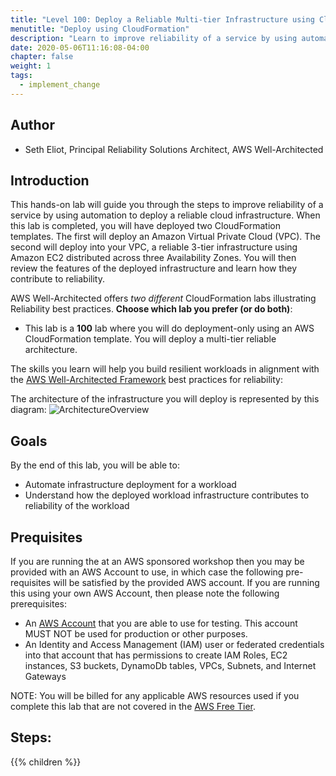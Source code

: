 ```yaml
---
title: "Level 100: Deploy a Reliable Multi-tier Infrastructure using CloudFormation"
menutitle: "Deploy using CloudFormation"
description: "Learn to improve reliability of a service by using automation to deploy a reliable cloud infrastructure"
date: 2020-05-06T11:16:08-04:00
chapter: false
weight: 1
tags:
  - implement_change
---
```


## Author

* Seth Eliot, Principal Reliability Solutions Architect, AWS Well-Architected

## Introduction

This hands-on lab will guide you through the steps to improve reliability of a service by using automation to deploy a reliable cloud infrastructure. When this lab is completed, you will have deployed two CloudFormation templates. The first will deploy an Amazon Virtual Private Cloud (VPC). The second will deploy into your VPC, a reliable 3-tier infrastructure using Amazon EC2 distributed across three Availability Zones. You will then review the features of the deployed infrastructure and learn how they contribute to reliability.

AWS Well-Architected offers _two different_ CloudFormation labs illustrating Reliability best practices. **Choose which lab you prefer (or do both)**:

* This lab is a **100** lab where you will do deployment-only using an AWS CloudFormation template. You will deploy a multi-tier reliable architecture.

The skills you learn will help you build resilient workloads in alignment with the [AWS Well-Architected Framework](https://aws.amazon.com/architecture/well-architected/) best practices for reliability:

The architecture of the infrastructure you will deploy is represented by this diagram:
![ArchitectureOverview](/Reliability/100_Deploy_CloudFormation/Images/ArchitectureOverview.png)

## Goals

By the end of this lab, you will be able to:

* Automate infrastructure deployment for a workload
* Understand how the deployed workload infrastructure contributes to reliability of the workload

## Prequisites

If you are running the at an AWS sponsored workshop then you may be provided with an AWS Account to use, in which case the following pre-requisites will be satisfied by the provided AWS account.  If you are running this using your own AWS Account, then please note the following prerequisites:

* An [AWS Account](https://portal.aws.amazon.com/gp/aws/developer/registration/index.html) that you are able to use for testing. This account MUST NOT be used for production or other purposes.
* An Identity and Access Management (IAM) user or federated credentials into that account that has permissions to create IAM Roles, EC2 instances, S3 buckets, DynamoDb tables, VPCs, Subnets, and Internet Gateways

NOTE: You will be billed for any applicable AWS resources used if you complete this lab that are not covered in the [AWS Free Tier](https://aws.amazon.com/free/).

## Steps:
{{% children  %}}
